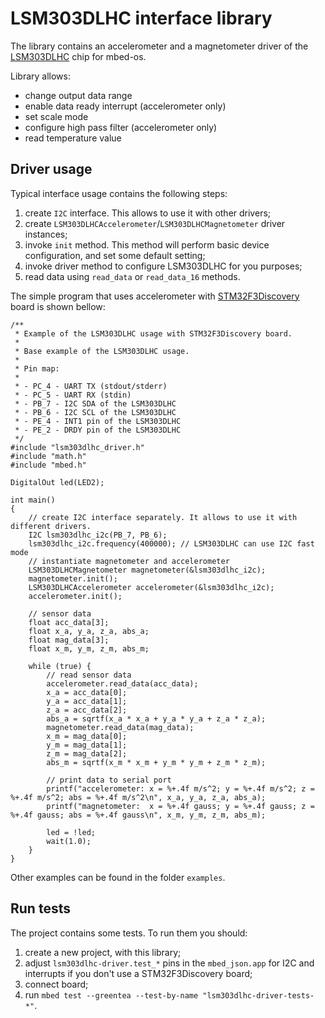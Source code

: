 # LSM303DLHC interface library

The library contains an accelerometer and a magnetometer driver of the
[LSM303DLHC](https://www.st.com/en/mems-and-sensors/lsm303dlhc.html) chip for mbed-os.

Library allows:

- change output data range
- enable data ready interrupt (accelerometer only)
- set scale mode
- configure high pass filter (accelerometer only)
- read temperature value

## Driver usage

Typical interface usage contains the following steps:

1. create `I2C` interface. This allows to use it with other drivers;
2. create `LSM303DLHCAccelerometer`/`LSM303DLHCMagnetometer` driver instances;
3. invoke `init` method. This method will perform basic device configuration, and set some default setting;
4. invoke driver method to configure LSM303DLHC for you purposes;
5. read data using `read_data` or `read_data_16` methods.

The simple program that uses accelerometer with [STM32F3Discovery](https://www.st.com/en/evaluation-tools/stm32f3discovery.html)
board is shown bellow:

```
/**
 * Example of the LSM303DLHC usage with STM32F3Discovery board.
 *
 * Base example of the LSM303DLHC usage.
 *
 * Pin map:
 *
 * - PC_4 - UART TX (stdout/stderr)
 * - PC_5 - UART RX (stdin)
 * - PB_7 - I2C SDA of the LSM303DLHC
 * - PB_6 - I2C SCL of the LSM303DLHC
 * - PE_4 - INT1 pin of the LSM303DLHC
 * - PE_2 - DRDY pin of the LSM303DLHC
 */
#include "lsm303dlhc_driver.h"
#include "math.h"
#include "mbed.h"

DigitalOut led(LED2);

int main()
{
    // create I2C interface separately. It allows to use it with different drivers.
    I2C lsm303dlhc_i2c(PB_7, PB_6);
    lsm303dlhc_i2c.frequency(400000); // LSM303DLHC can use I2C fast mode
    // instantiate magnetometer and accelerometer
    LSM303DLHCMagnetometer magnetometer(&lsm303dlhc_i2c);
    magnetometer.init();
    LSM303DLHCAccelerometer accelerometer(&lsm303dlhc_i2c);
    accelerometer.init();

    // sensor data
    float acc_data[3];
    float x_a, y_a, z_a, abs_a;
    float mag_data[3];
    float x_m, y_m, z_m, abs_m;

    while (true) {
        // read sensor data
        accelerometer.read_data(acc_data);
        x_a = acc_data[0];
        y_a = acc_data[1];
        z_a = acc_data[2];
        abs_a = sqrtf(x_a * x_a + y_a * y_a + z_a * z_a);
        magnetometer.read_data(mag_data);
        x_m = mag_data[0];
        y_m = mag_data[1];
        z_m = mag_data[2];
        abs_m = sqrtf(x_m * x_m + y_m * y_m + z_m * z_m);

        // print data to serial port
        printf("accelerometer: x = %+.4f m/s^2; y = %+.4f m/s^2; z = %+.4f m/s^2; abs = %+.4f m/s^2\n", x_a, y_a, z_a, abs_a);
        printf("magnetometer:  x = %+.4f gauss; y = %+.4f gauss; z = %+.4f gauss; abs = %+.4f gauss\n", x_m, y_m, z_m, abs_m);

        led = !led;
        wait(1.0);
    }
}
```

Other examples can be found in the folder `examples`.

## Run tests

The project contains some tests. To run them you should:

1. create a new project, with this library;
2. adjust `lsm303dlhc-driver.test_*` pins in the `mbed_json.app` for I2C and interrupts if you don't use a STM32F3Discovery board; 
3. connect board;
4. run `mbed test --greentea --test-by-name "lsm303dlhc-driver-tests-*"`.
